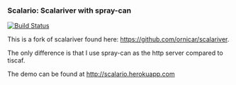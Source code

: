 ### Scalario: Scalariver with spray-can 
[![Build Status](https://travis-ci.org/ferrlin/scalario.svg)](https://travis-ci.org/ferrlin/scalario)

This is a fork of scalariver found here: https://github.com/ornicar/scalariver.

The only difference is that I use spray-can as the http server compared to tiscaf.

The demo can be found at http://scalario.herokuapp.com